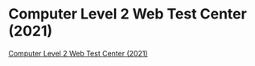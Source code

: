 # Computer Level 2 Web Test Center (2021)
[Computer Level 2 Web Test Center (2021)](https://aiwithcloud.com/2022/09/15/computer_level_2_web_test_center_2021/)